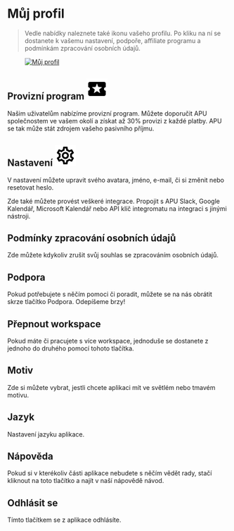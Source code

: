 # Můj profil

> Vedle nabídky naleznete také ikonu vašeho profilu. Po kliku na ní se dostanete k vašemu nastavení, podpoře, affiliate programu a podmínkám zpracování osobních údajů.

<figure>
	<a href="../../../assets/images/cs/vas-profil/profil-rolldown.PNG" title="Můj profil">
		<img src="../../../assets/images/cs/vas-profil/profil-rolldown.PNG" alt="Můj profil" />
	</a>
</figure>

## Provizní program ![Můj plán](../../../assets/icons/local_activity.svg)

Našim uživatelům nabízíme provizní program. Můžete doporučit APU společnostem ve vašem okolí a získat až 30% provizi z každé platby. APU se tak může stát zdrojem vašeho pasivního příjmu.

## Nastavení ![Nastavení](../../../assets/icons/settings.svg)

V nastavení můžete upravit svého avatara, jméno, e-mail, či si změnit nebo resetovat heslo.

Zde také můžete provést veškeré integrace. Propojit s APU Slack, Google Kalendář, Microsoft Kalendář nebo API klíč integromatu na integraci s jinými nástroji.

## Podmínky zpracování osobních údajů

Zde můžete kdykoliv zrušit svůj souhlas se zpracováním osobních údajů.

## Podpora

Pokud potřebujete s něčím pomoci či poradit, můžete se na nás obrátit skrze tlačítko Podpora. Odepíšeme brzy!

## Přepnout workspace

Pokud máte či pracujete s více workspace, jednoduše se dostanete z jednoho do druhého pomocí tohoto tlačítka.

## Motiv

Zde si můžete vybrat, jestli chcete aplikaci mít ve světlém nebo tmavém motivu.

## Jazyk

Nastavení jazyku aplikace.

## Nápověda

Pokud si v kterékoliv části aplikace nebudete s něčím vědět rady, stačí kliknout na toto tlačítko a najít v naší nápovědě návod.

## Odhlásit se

Tímto tlačítkem se z aplikace odhlásíte.
